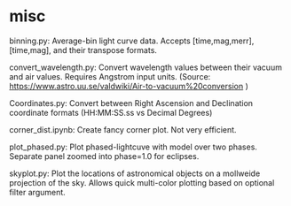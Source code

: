 # misc

binning.py: Average-bin light curve data. Accepts [time,mag,merr], [time,mag], and their transpose formats.

convert_wavelength.py: Convert wavelength values between their vacuum and air values. Requires Angstrom input units.
                       (Source: https://www.astro.uu.se/valdwiki/Air-to-vacuum%20conversion )

Coordinates.py: Convert between Right Ascension and Declination coordinate formats (HH:MM:SS.ss vs Decimal Degrees)

corner_dist.ipynb: Create fancy corner plot. Not very efficient.

plot_phased.py: Plot phased-lightcuve with model over two phases. Separate panel zoomed into phase=1.0 for eclipses.

skyplot.py: Plot the locations of astronomical objects on a mollweide projection of the sky. Allows quick multi-color plotting based on optional 
filter argument.

